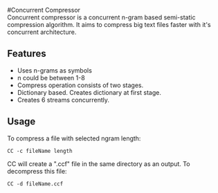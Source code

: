 #Concurrent Compressor  
Concurrent compressor is a concurrent n-gram based semi-static compression algorithm. It aims to compress big text files faster with it's concurrent architecture.

## Features
 - Uses n-grams as symbols
 - n could be between 1-8
 - Compress operation consists of two stages.
 - Dictionary based. Creates dictionary at first stage.
 - Creates 6 streams concurrently.

## Usage
To compress a file with selected ngram length:

```
CC -c fileName length
```

CC will create a ".ccf" file in the same directory as an output. 
To decompress this file:

```
CC -d fileName.ccf
```
